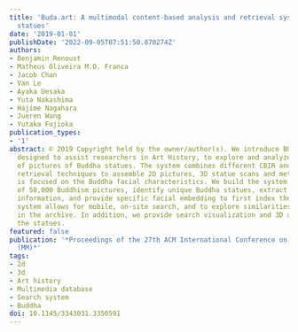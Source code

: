 ```yaml
---
title: 'Buda.art: A multimodal content-based analysis and retrieval system for Buddha
  statues'
date: '2019-01-01'
publishDate: '2022-09-05T07:51:50.870274Z'
authors:
- Benjamin Renoust
- Matheus Oliveira M.O. Franca
- Jacob Chan
- Van Le
- Ayaka Uesaka
- Yuta Nakashima
- Hajime Nagahara
- Jueren Wang
- Yutaka Fujioka
publication_types:
- '1'
abstract: © 2019 Copyright held by the owner/author(s). We introduce BUDA.ART, a system
  designed to assist researchers in Art History, to explore and analyze an archive
  of pictures of Buddha statues. The system combines different CBIR and classical
  retrieval techniques to assemble 2D pictures, 3D statue scans and meta-data, that
  is focused on the Buddha facial characteristics. We build the system from an archive
  of 50,000 Buddhism pictures, identify unique Buddha statues, extract contextual
  information, and provide specific facial embedding to first index the archive. The
  system allows for mobile, on-site search, and to explore similarities of statues
  in the archive. In addition, we provide search visualization and 3D analysis of
  the statues.
featured: false
publication: '*Proceedings of the 27th ACM International Conference on Multimedia
  (MM)*'
tags:
- 2d
- 3d
- Art history
- Multimedia database
- Search system
- Buddha
doi: 10.1145/3343031.3350591
---
```



